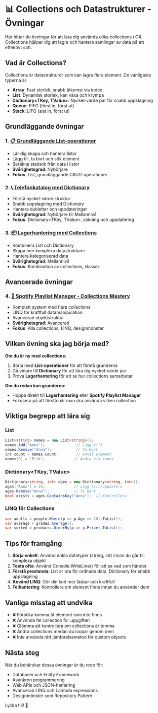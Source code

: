 # 📊 Collections och Datastrukturer - Övningar

Här hittar du övningar för att lära dig använda olika collections i C#. Collections hjälper dig att lagra och hantera samlingar av data på ett effektivt sätt.

## Vad är Collections?

Collections är datastrukturer som kan lagra flera element. De vanligaste typerna är:

- **Array**: Fast storlek, snabb åtkomst via index
- **List<T>**: Dynamisk storlek, kan växa och krympa
- **Dictionary<TKey, TValue>**: Nyckel-värde par för snabb uppslagning
- **Queue<T>**: FIFO (först in, först ut)
- **Stack<T>**: LIFO (sist in, först ut)

## Grundläggande övningar

### 1. **[📋 Grundläggande List-operationer](list_basics.md)**
- Lär dig skapa och hantera listor
- Lägg till, ta bort och sök element
- Beräkna statistik från data i listor
- **Svårighetsgrad**: Nybörjare
- **Fokus**: List<T>, grundläggande CRUD-operationer

### 2. **[📞 Telefonkatalog med Dictionary](dictionary_phonebook.md)**
- Förstå nyckel-värde struktur
- Snabb uppslagning med Dictionary
- Hantera dubletter och uppdateringar
- **Svårighetsgrad**: Nybörjare till Mellannivå
- **Fokus**: Dictionary<TKey, TValue>, sökning och uppdatering

### 3. **[📦 Lagerhantering med Collections](inventory_management.md)**
- Kombinera List och Dictionary
- Skapa mer komplexa datastrukturer
- Hantera kategoriserad data
- **Svårighetsgrad**: Mellannivå
- **Fokus**: Kombination av collections, klasser

## Avancerade övningar

### 4. **[🎵 Spotify Playlist Manager - Collections Mastery](collections-mastery.md)**
- Komplett system med flera collections
- LINQ för kraftfull datamanipulation
- Avancerad objektstruktur
- **Svårighetsgrad**: Avancerad
- **Fokus**: Alla collections, LINQ, designmönster

## Vilken övning ska jag börja med?

**Om du är ny med collections:**
1. Börja med **List-operationer** för att förstå grunderna
2. Gå vidare till **Dictionary** för att lära dig nyckel-värde par
3. Prova **Lagerhantering** för att se hur collections samarbetar

**Om du redan kan grunderna:**
- Hoppa direkt till **Lagerhantering** eller **Spotify Playlist Manager**
- Fokusera på att förstå när man ska använda vilken collection

## Viktiga begrepp att lära sig

### List<T>
```csharp
List<string> names = new List<string>();
names.Add("Anna");              // Lägg till
names.Remove("Anna");           // Ta bort
int count = names.Count;        // Antal element
names[0] = "Erik";             // Ändra via index
```

### Dictionary<TKey, TValue>
```csharp
Dictionary<string, int> ages = new Dictionary<string, int>();
ages["Anna"] = 25;             // Lägg till/uppdatera
ages.Remove("Anna");           // Ta bort
bool exists = ages.ContainsKey("Anna");  // Kontrollera
```

### LINQ för Collections
```csharp
var adults = people.Where(p => p.Age >= 18).ToList();
var average = grades.Average();
var sorted = products.OrderBy(p => p.Price).ToList();
```

## Tips för framgång

1. **Börja enkelt**: Använd enkla datatyper (string, int) innan du går till komplexa objekt
2. **Testa ofta**: Använd Console.WriteLine() för att se vad som händer
3. **Förstå prestanda**: List är bra för ordnade data, Dictionary för snabb uppslagning
4. **Använd LINQ**: Gör din kod mer läsbar och kraftfull
5. **Felhantering**: Kontrollera om element finns innan du använder dem

## Vanliga misstag att undvika

- ❌ Försöka komma åt element som inte finns
- ❌ Använda fel collection för uppgiften
- ❌ Glömma att kontrollera om collections är tomma
- ❌ Ändra collections medan du loopar genom dem
- ❌ Inte använda rätt jämförelsemetod för custom objects

## Nästa steg

När du behärskar dessa övningar är du redo för:
- Databaser och Entity Framework
- Asynkron programmering
- Web APIs och JSON-hantering
- Avancerad LINQ och Lambda expressions
- Designmönster som Repository Pattern

Lycka till! 🚀